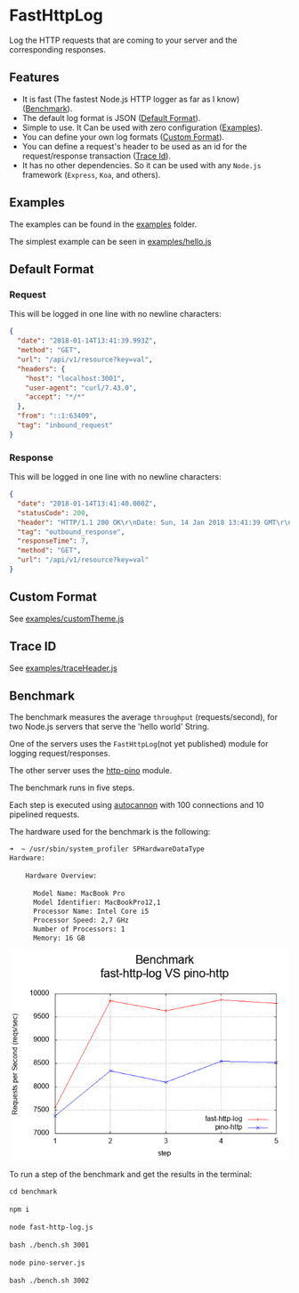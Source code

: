 # FastHttpLog

Log the HTTP requests that are coming to your server and the corresponding responses.

## Features

- It is fast (The fastest Node.js HTTP logger as far as I know) ([Benchmark](#benchmark)).
- The default log format is JSON ([Default Format](#default-format)).
- Simple to use. It Can be used with zero configuration ([Examples](#examples)).
- You can define your own log formats ([Custom Format](#custom-format)).
- You can define a request's header to be used as an id for the request/response transaction ([Trace Id](#trace-id)).
- It has no other dependencies. So it can be used with any `Node.js` framework (`Express`, `Koa`, and others).

<a name="examples"></a>
## Examples

The examples can be found in the [examples](https://github.com/pmatzavin/fast-http-log/tree/master/examples) folder.

The simplest example can be seen in [examples/hello.js](https://github.com/pmatzavin/fast-http-log/blob/master/examples/hello.js)

<a name="default-format"></a>
## Default Format

### Request

This will be logged in one line with no newline characters:

```json
{
  "date": "2018-01-14T13:41:39.993Z",
  "method": "GET",
  "url": "/api/v1/resource?key=val",
  "headers": {
    "host": "localhost:3001",
    "user-agent": "curl/7.43.0",
    "accept": "*/*"
  },
  "from": "::1:63409",
  "tag": "inbound_request"
}
```

### Response

This will be logged in one line with no newline characters:

```json
{
  "date": "2018-01-14T13:41:40.000Z",
  "statusCode": 200,
  "header": "HTTP/1.1 200 OK\r\nDate: Sun, 14 Jan 2018 13:41:39 GMT\r\nConnection: keep-alive\r\nContent-Length: 11\r\n\r\n",
  "tag": "outbound_response",
  "responseTime": 7,
  "method": "GET",
  "url": "/api/v1/resource?key=val"
}
```

<a name="custom-format"></a>
## Custom Format

See [examples/customTheme.js](https://github.com/pmatzavin/fast-http-log/blob/master/examples/customTheme.js)

<a name="trace-id"></a>
## Trace ID

See [examples/traceHeader.js](https://github.com/pmatzavin/fast-http-log/blob/master/examples/traceHeader.js)

<a name="benchmark"></a>
## Benchmark

The benchmark measures the average `throughput` (requests/second),
for two Node.js servers that serve the 'hello world' String.

One of the servers uses the `FastHttpLog`(not yet published) module for logging request/responses.

The other server uses the [http-pino](https://github.com/pinojs/pino-http) module.

The benchmark runs in five steps.

Each step is executed using [autocannon](https://www.npmjs.com/package/autocannon) with 100 connections and 10 pipelined requests.

The hardware used for the benchmark is the following:

```
➜  ~ /usr/sbin/system_profiler SPHardwareDataType
Hardware:

    Hardware Overview:

      Model Name: MacBook Pro
      Model Identifier: MacBookPro12,1
      Processor Name: Intel Core i5
      Processor Speed: 2,7 GHz
      Number of Processors: 1
      Memory: 16 GB
```

![alt text](https://raw.githubusercontent.com/pmatzavin/fast-http-log/master/benchmark/reports/report-plot.png)

To run a step of the benchmark and get the results in the terminal:

```
cd benchmark

npm i

node fast-http-log.js

bash ./bench.sh 3001

node pino-server.js

bash ./bench.sh 3002
```
